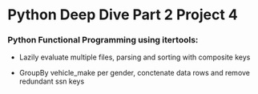 # Python Deep Dive Part 2 Project 4

### Python Functional Programming using itertools: 

- Lazily evaluate multiple files, parsing and sorting with composite keys
    
- GroupBy vehicle_make per gender, conctenate data rows and remove redundant ssn keys


